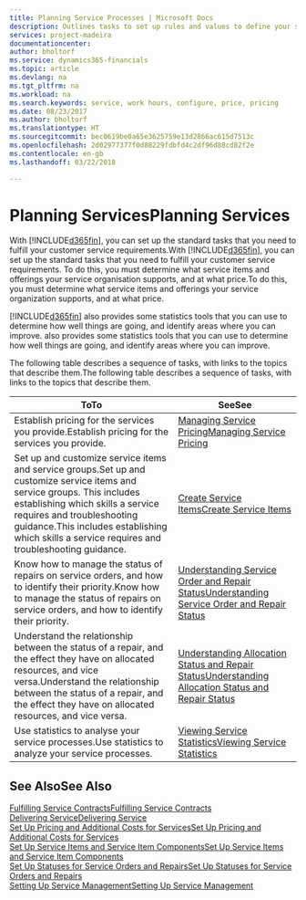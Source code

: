 ```yaml
---
title: Planning Service Processes | Microsoft Docs
description: Outlines tasks to set up rules and values to define your service policies and processes.
services: project-madeira
documentationcenter: 
author: bholtorf
ms.service: dynamics365-financials
ms.topic: article
ms.devlang: na
ms.tgt_pltfrm: na
ms.workload: na
ms.search.keywords: service, work hours, configure, price, pricing
ms.date: 08/23/2017
ms.author: bholtorf
ms.translationtype: HT
ms.sourcegitcommit: bec0619be0a65e3625759e13d2866ac615d7513c
ms.openlocfilehash: 2d02977377f0d88229fdbfd4c2df96d88cd82f2e
ms.contentlocale: en-gb
ms.lasthandoff: 03/22/2018

---
```

# <a name="planning-services"></a><span data-ttu-id="9f2b7-103">Planning Services</span><span class="sxs-lookup"><span data-stu-id="9f2b7-103">Planning Services</span></span>
<span data-ttu-id="9f2b7-104">With [!INCLUDE[d365fin](includes/d365fin_md.md)], you can set up the standard tasks that you need to fulfill your customer service requirements.</span><span class="sxs-lookup"><span data-stu-id="9f2b7-104">With [!INCLUDE[d365fin](includes/d365fin_md.md)], you can set up the standard tasks that you need to fulfill your customer service requirements.</span></span> <span data-ttu-id="9f2b7-105">To do this, you must determine what service items and offerings your service organisation supports, and at what price.</span><span class="sxs-lookup"><span data-stu-id="9f2b7-105">To do this, you must determine what service items and offerings your service organization supports, and at what price.</span></span>   

[!INCLUDE[d365fin](includes/d365fin_md.md)]<span data-ttu-id="9f2b7-106"> also provides some statistics tools that you can use to determine how well things are going, and identify areas where you can improve.</span><span class="sxs-lookup"><span data-stu-id="9f2b7-106"> also provides some statistics tools that you can use to determine how well things are going, and identify areas where you can improve.</span></span>
  
<span data-ttu-id="9f2b7-107">The following table describes a sequence of tasks, with links to the topics that describe them.</span><span class="sxs-lookup"><span data-stu-id="9f2b7-107">The following table describes a sequence of tasks, with links to the topics that describe them.</span></span>   
  
|<span data-ttu-id="9f2b7-108">**To**</span><span class="sxs-lookup"><span data-stu-id="9f2b7-108">**To**</span></span>|<span data-ttu-id="9f2b7-109">**See**</span><span class="sxs-lookup"><span data-stu-id="9f2b7-109">**See**</span></span>|  
|------------|-------------|  
|<span data-ttu-id="9f2b7-110">Establish pricing for the services you provide.</span><span class="sxs-lookup"><span data-stu-id="9f2b7-110">Establish pricing for the services you provide.</span></span>|[<span data-ttu-id="9f2b7-111">Managing Service Pricing</span><span class="sxs-lookup"><span data-stu-id="9f2b7-111">Managing Service Pricing</span></span>](service-service-price-management.md)|
|<span data-ttu-id="9f2b7-112">Set up and customize service items and service groups.</span><span class="sxs-lookup"><span data-stu-id="9f2b7-112">Set up and customize service items and service groups.</span></span> <span data-ttu-id="9f2b7-113">This includes establishing which skills a service requires and troubleshooting guidance.</span><span class="sxs-lookup"><span data-stu-id="9f2b7-113">This includes establishing which skills a service requires and troubleshooting guidance.</span></span>| [<span data-ttu-id="9f2b7-114">Create Service Items</span><span class="sxs-lookup"><span data-stu-id="9f2b7-114">Create Service Items</span></span>](service-how-to-create-service-items.md)|  
|<span data-ttu-id="9f2b7-115">Know how to manage the status of repairs on service orders, and how to identify their priority.</span><span class="sxs-lookup"><span data-stu-id="9f2b7-115">Know how to manage the status of repairs on service orders, and how to identify their priority.</span></span>|[<span data-ttu-id="9f2b7-116">Understanding Service Order and Repair Status</span><span class="sxs-lookup"><span data-stu-id="9f2b7-116">Understanding Service Order and Repair Status</span></span>](service-service-order-status-and-repair-status.md)|  
|<span data-ttu-id="9f2b7-117">Understand the relationship between the status of a repair, and the effect they have on allocated resources, and vice versa.</span><span class="sxs-lookup"><span data-stu-id="9f2b7-117">Understand the relationship between the status of a repair, and the effect they have on allocated resources, and vice versa.</span></span>|[<span data-ttu-id="9f2b7-118">Understanding Allocation Status and Repair Status</span><span class="sxs-lookup"><span data-stu-id="9f2b7-118">Understanding Allocation Status and Repair Status</span></span>](service-allocation-status-and-repair-status.md)|  
|<span data-ttu-id="9f2b7-119">Use statistics to analyse your service processes.</span><span class="sxs-lookup"><span data-stu-id="9f2b7-119">Use statistics to analyze your service processes.</span></span> | [<span data-ttu-id="9f2b7-120">Viewing Service Statistics</span><span class="sxs-lookup"><span data-stu-id="9f2b7-120">Viewing Service Statistics</span></span>](service-service-statistics.md) |

## <a name="see-also"></a><span data-ttu-id="9f2b7-121">See Also</span><span class="sxs-lookup"><span data-stu-id="9f2b7-121">See Also</span></span>
[<span data-ttu-id="9f2b7-122">Fulfilling Service Contracts</span><span class="sxs-lookup"><span data-stu-id="9f2b7-122">Fulfilling Service Contracts</span></span>](service-fulfill-service-contracts.md)  
[<span data-ttu-id="9f2b7-123">Delivering Service</span><span class="sxs-lookup"><span data-stu-id="9f2b7-123">Delivering Service</span></span>](service-deliver-service.md)  
[<span data-ttu-id="9f2b7-124">Set Up Pricing and Additional Costs for Services</span><span class="sxs-lookup"><span data-stu-id="9f2b7-124">Set Up Pricing and Additional Costs for Services</span></span>](service-how-setup-service-costs-pricing.md)  
[<span data-ttu-id="9f2b7-125">Set Up Service Items and Service Item Components</span><span class="sxs-lookup"><span data-stu-id="9f2b7-125">Set Up Service Items and Service Item Components</span></span>](service-how-setup-service-items.md)  
[<span data-ttu-id="9f2b7-126">Set Up Statuses for Service Orders and Repairs</span><span class="sxs-lookup"><span data-stu-id="9f2b7-126">Set Up Statuses for Service Orders and Repairs</span></span>](service-order-repair-status.md)  
[<span data-ttu-id="9f2b7-127">Setting Up Service Management</span><span class="sxs-lookup"><span data-stu-id="9f2b7-127">Setting Up Service Management</span></span>](service-setup-service.md)  

